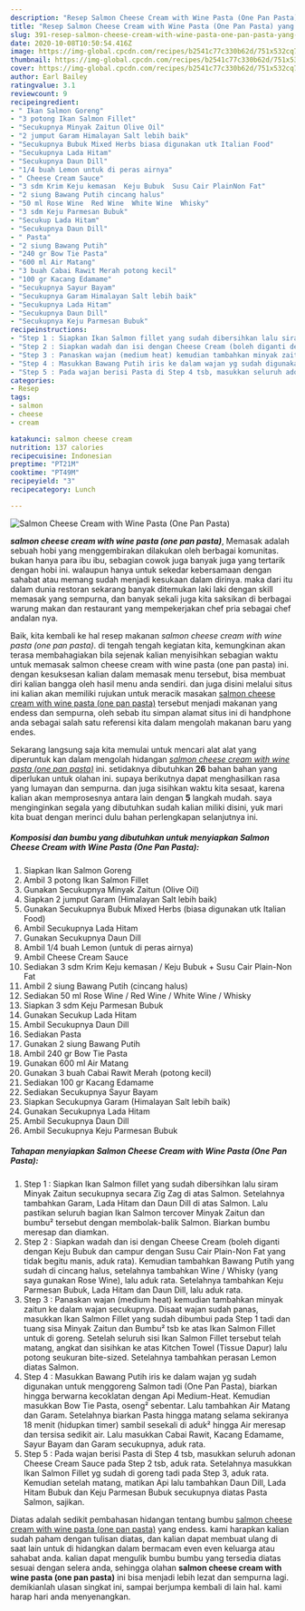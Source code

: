 ```yaml
---
description: "Resep Salmon Cheese Cream with Wine Pasta (One Pan Pasta) yang mudah"
title: "Resep Salmon Cheese Cream with Wine Pasta (One Pan Pasta) yang mudah"
slug: 391-resep-salmon-cheese-cream-with-wine-pasta-one-pan-pasta-yang-mudah
date: 2020-10-08T10:50:54.416Z
image: https://img-global.cpcdn.com/recipes/b2541c77c330b62d/751x532cq70/salmon-cheese-cream-with-wine-pasta-one-pan-pasta-foto-resep-utama.jpg
thumbnail: https://img-global.cpcdn.com/recipes/b2541c77c330b62d/751x532cq70/salmon-cheese-cream-with-wine-pasta-one-pan-pasta-foto-resep-utama.jpg
cover: https://img-global.cpcdn.com/recipes/b2541c77c330b62d/751x532cq70/salmon-cheese-cream-with-wine-pasta-one-pan-pasta-foto-resep-utama.jpg
author: Earl Bailey
ratingvalue: 3.1
reviewcount: 9
recipeingredient:
- " Ikan Salmon Goreng"
- "3 potong Ikan Salmon Fillet"
- "Secukupnya Minyak Zaitun Olive Oil"
- "2 jumput Garam Himalayan Salt lebih baik"
- "Secukupnya Bubuk Mixed Herbs biasa digunakan utk Italian Food"
- "Secukupnya Lada Hitam"
- "Secukupnya Daun Dill"
- "1/4 buah Lemon untuk di peras airnya"
- " Cheese Cream Sauce"
- "3 sdm Krim Keju kemasan  Keju Bubuk  Susu Cair PlainNon Fat"
- "2 siung Bawang Putih cincang halus"
- "50 ml Rose Wine  Red Wine  White Wine  Whisky"
- "3 sdm Keju Parmesan Bubuk"
- "Secukup Lada Hitam"
- "Secukupnya Daun Dill"
- " Pasta"
- "2 siung Bawang Putih"
- "240 gr Bow Tie Pasta"
- "600 ml Air Matang"
- "3 buah Cabai Rawit Merah potong kecil"
- "100 gr Kacang Edamame"
- "Secukupnya Sayur Bayam"
- "Secukupnya Garam Himalayan Salt lebih baik"
- "Secukupnya Lada Hitam"
- "Secukupnya Daun Dill"
- "Secukupnya Keju Parmesan Bubuk"
recipeinstructions:
- "Step 1 : Siapkan Ikan Salmon fillet yang sudah dibersihkan lalu siram Minyak Zaitun secukupnya secara Zig Zag di atas Salmon. Setelahnya tambahkan Garam, Lada Hitam dan Daun Dill di atas Salmon. Lalu pastikan seluruh bagian Ikan Salmon tercover Minyak Zaitun dan bumbu² tersebut dengan membolak-balik Salmon. Biarkan bumbu meresap dan diamkan."
- "Step 2 : Siapkan wadah dan isi dengan Cheese Cream (boleh diganti dengan Keju Bubuk dan campur dengan Susu Cair Plain-Non Fat yang tidak begitu manis, aduk rata). Kemudian tambahkan Bawang Putih yang sudah di cincang halus, setelahnya tambahkan Wine / Whisky (yang saya gunakan Rose Wine), lalu aduk rata. Setelahnya tambahkan Keju Parmesan Bubuk, Lada Hitam dan Daun Dill, lalu aduk rata."
- "Step 3 : Panaskan wajan (medium heat) kemudian tambahkan minyak zaitun ke dalam wajan secukupnya. Disaat wajan sudah panas, masukkan Ikan Salmon Fillet yang sudah dibumbui pada Step 1 tadi dan tuang sisa Minyak Zaitun dan Bumbu² tsb ke atas Ikan Salmon Fillet untuk di goreng. Setelah seluruh sisi Ikan Salmon Fillet tersebut telah matang, angkat dan sisihkan ke atas Kitchen Towel (Tissue Dapur) lalu potong seukuran bite-sized. Setelahnya tambahkan perasan Lemon diatas Salmon."
- "Step 4 : Masukkan Bawang Putih iris ke dalam wajan yg sudah digunakan untuk menggoreng Salmon tadi (One Pan Pasta), biarkan hingga berwarna kecoklatan dengan Api Medium-Heat. Kemudian masukkan Bow Tie Pasta, oseng² sebentar. Lalu tambahkan Air Matang dan Garam. Setelahnya biarkan Pasta hingga matang selama sekiranya 18 menit (hidupkan timer) sambil sesekali di aduk² hingga Air meresap dan tersisa sedikit air. Lalu masukkan Cabai Rawit, Kacang Edamame, Sayur Bayam dan Garam secukupnya, aduk rata."
- "Step 5 : Pada wajan berisi Pasta di Step 4 tsb, masukkan seluruh adonan Cheese Cream Sauce pada Step 2 tsb, aduk rata. Setelahnya masukkan Ikan Salmon Fillet yg sudah di goreng tadi pada Step 3, aduk rata. Kemudian setelah matang, matikan Api lalu tambahkan Daun Dill, Lada Hitam Bubuk dan Keju Parmesan Bubuk secukupnya diatas Pasta Salmon, sajikan."
categories:
- Resep
tags:
- salmon
- cheese
- cream

katakunci: salmon cheese cream 
nutrition: 137 calories
recipecuisine: Indonesian
preptime: "PT21M"
cooktime: "PT49M"
recipeyield: "3"
recipecategory: Lunch

---
```



![Salmon Cheese Cream with Wine Pasta (One Pan Pasta)](https://img-global.cpcdn.com/recipes/b2541c77c330b62d/751x532cq70/salmon-cheese-cream-with-wine-pasta-one-pan-pasta-foto-resep-utama.jpg)

<b><i>salmon cheese cream with wine pasta (one pan pasta)</i></b>, Memasak adalah sebuah hobi yang menggembirakan dilakukan oleh berbagai komunitas. bukan hanya para ibu ibu, sebagian cowok juga banyak juga yang tertarik dengan hobi ini. walaupun hanya untuk sekedar kebersamaan dengan sahabat atau memang sudah menjadi kesukaan dalam dirinya. maka dari itu dalam dunia restoran sekarang banyak ditemukan laki laki dengan skill memasak yang sempurna, dan banyak sekali juga kita saksikan di berbagai warung makan dan restaurant yang mempekerjakan chef pria sebagai chef andalan nya.

Baik, kita kembali ke hal resep makanan <i>salmon cheese cream with wine pasta (one pan pasta)</i>. di tengah tengah kegiatan kita, kemungkinan akan terasa membahagiakan bila sejenak kalian menyisihkan sebagian waktu untuk memasak salmon cheese cream with wine pasta (one pan pasta) ini. dengan kesuksesan kalian dalam memasak menu tersebut, bisa membuat diri kalian bangga oleh hasil menu anda sendiri. dan juga disini melalui situs ini kalian akan memiliki rujukan untuk meracik masakan <u>salmon cheese cream with wine pasta (one pan pasta)</u> tersebut menjadi makanan yang endess dan sempurna, oleh sebab itu simpan alamat situs ini di handphone anda sebagai salah satu referensi kita dalam mengolah makanan baru yang endes.




Sekarang langsung saja kita memulai untuk mencari alat alat yang diperuntuk kan dalam mengolah hidangan <u><i>salmon cheese cream with wine pasta (one pan pasta)</i></u> ini. setidaknya dibutuhkan <b>26</b> bahan bahan yang diperlukan untuk olahan ini. supaya berikutnya dapat menghasilkan rasa yang lumayan dan sempurna. dan juga sisihkan waktu kita sesaat, karena kalian akan memprosesnya antara lain dengan <b>5</b> langkah mudah. saya menginginkan segala yang dibutuhkan sudah kalian miliki disini, yuk mari kita buat dengan merinci dulu bahan perlengkapan selanjutnya ini.

<!--inarticleads1-->

##### Komposisi dan bumbu yang dibutuhkan untuk menyiapkan Salmon Cheese Cream with Wine Pasta (One Pan Pasta):

1. Siapkan  Ikan Salmon Goreng
1. Ambil 3 potong Ikan Salmon Fillet
1. Gunakan Secukupnya Minyak Zaitun (Olive Oil)
1. Siapkan 2 jumput Garam (Himalayan Salt lebih baik)
1. Gunakan Secukupnya Bubuk Mixed Herbs (biasa digunakan utk Italian Food)
1. Ambil Secukupnya Lada Hitam
1. Gunakan Secukupnya Daun Dill
1. Ambil 1/4 buah Lemon (untuk di peras airnya)
1. Ambil  Cheese Cream Sauce
1. Sediakan 3 sdm Krim Keju kemasan / Keju Bubuk + Susu Cair Plain-Non Fat
1. Ambil 2 siung Bawang Putih (cincang halus)
1. Sediakan 50 ml Rose Wine / Red Wine / White Wine / Whisky
1. Siapkan 3 sdm Keju Parmesan Bubuk
1. Gunakan Secukup Lada Hitam
1. Ambil Secukupnya Daun Dill
1. Sediakan  Pasta
1. Gunakan 2 siung Bawang Putih
1. Ambil 240 gr Bow Tie Pasta
1. Gunakan 600 ml Air Matang
1. Gunakan 3 buah Cabai Rawit Merah (potong kecil)
1. Sediakan 100 gr Kacang Edamame
1. Sediakan Secukupnya Sayur Bayam
1. Siapkan Secukupnya Garam (Himalayan Salt lebih baik)
1. Gunakan Secukupnya Lada Hitam
1. Ambil Secukupnya Daun Dill
1. Ambil Secukupnya Keju Parmesan Bubuk




<!--inarticleads2-->

##### Tahapan menyiapkan Salmon Cheese Cream with Wine Pasta (One Pan Pasta):

1. Step 1 : Siapkan Ikan Salmon fillet yang sudah dibersihkan lalu siram Minyak Zaitun secukupnya secara Zig Zag di atas Salmon. Setelahnya tambahkan Garam, Lada Hitam dan Daun Dill di atas Salmon. Lalu pastikan seluruh bagian Ikan Salmon tercover Minyak Zaitun dan bumbu² tersebut dengan membolak-balik Salmon. Biarkan bumbu meresap dan diamkan.
1. Step 2 : Siapkan wadah dan isi dengan Cheese Cream (boleh diganti dengan Keju Bubuk dan campur dengan Susu Cair Plain-Non Fat yang tidak begitu manis, aduk rata). Kemudian tambahkan Bawang Putih yang sudah di cincang halus, setelahnya tambahkan Wine / Whisky (yang saya gunakan Rose Wine), lalu aduk rata. Setelahnya tambahkan Keju Parmesan Bubuk, Lada Hitam dan Daun Dill, lalu aduk rata.
1. Step 3 : Panaskan wajan (medium heat) kemudian tambahkan minyak zaitun ke dalam wajan secukupnya. Disaat wajan sudah panas, masukkan Ikan Salmon Fillet yang sudah dibumbui pada Step 1 tadi dan tuang sisa Minyak Zaitun dan Bumbu² tsb ke atas Ikan Salmon Fillet untuk di goreng. Setelah seluruh sisi Ikan Salmon Fillet tersebut telah matang, angkat dan sisihkan ke atas Kitchen Towel (Tissue Dapur) lalu potong seukuran bite-sized. Setelahnya tambahkan perasan Lemon diatas Salmon.
1. Step 4 : Masukkan Bawang Putih iris ke dalam wajan yg sudah digunakan untuk menggoreng Salmon tadi (One Pan Pasta), biarkan hingga berwarna kecoklatan dengan Api Medium-Heat. Kemudian masukkan Bow Tie Pasta, oseng² sebentar. Lalu tambahkan Air Matang dan Garam. Setelahnya biarkan Pasta hingga matang selama sekiranya 18 menit (hidupkan timer) sambil sesekali di aduk² hingga Air meresap dan tersisa sedikit air. Lalu masukkan Cabai Rawit, Kacang Edamame, Sayur Bayam dan Garam secukupnya, aduk rata.
1. Step 5 : Pada wajan berisi Pasta di Step 4 tsb, masukkan seluruh adonan Cheese Cream Sauce pada Step 2 tsb, aduk rata. Setelahnya masukkan Ikan Salmon Fillet yg sudah di goreng tadi pada Step 3, aduk rata. Kemudian setelah matang, matikan Api lalu tambahkan Daun Dill, Lada Hitam Bubuk dan Keju Parmesan Bubuk secukupnya diatas Pasta Salmon, sajikan.




Diatas adalah sedikit pembahasan hidangan tentang bumbu <u>salmon cheese cream with wine pasta (one pan pasta)</u> yang endess. kami harapkan kalian sudah paham dengan tulisan diatas, dan kalian dapat membuat ulang di saat lain untuk di hidangkan dalam bermacam even even keluarga atau sahabat anda. kalian dapat mengulik bumbu bumbu yang tersedia diatas sesuai dengan selera anda, sehingga olahan <b>salmon cheese cream with wine pasta (one pan pasta)</b> ini bisa menjadi lebih lezat dan sempurna lagi. demikianlah ulasan singkat ini, sampai berjumpa kembali di lain hal. kami harap hari anda menyenangkan.
